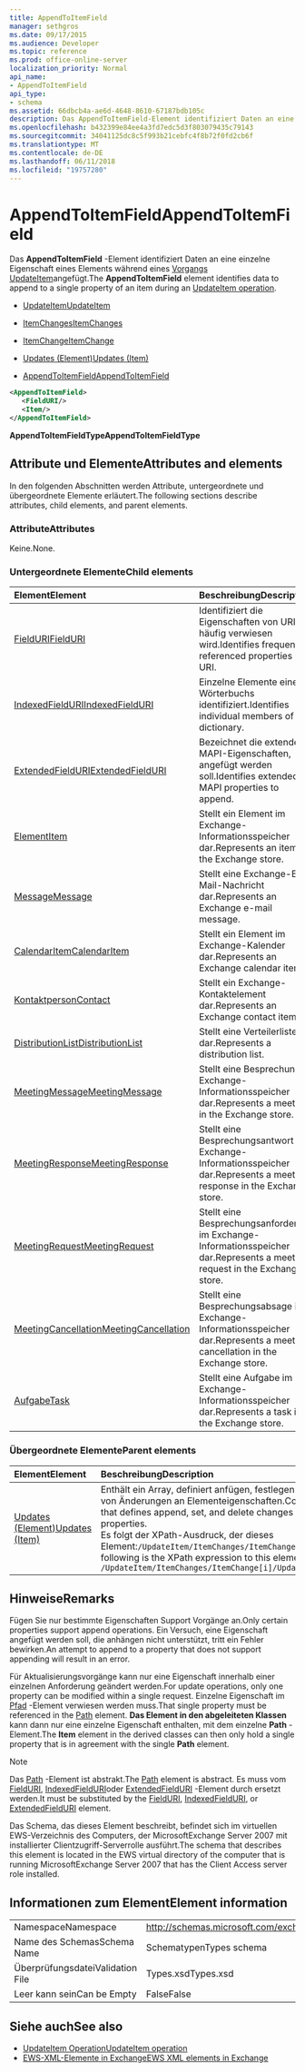 ```yaml
---
title: AppendToItemField
manager: sethgros
ms.date: 09/17/2015
ms.audience: Developer
ms.topic: reference
ms.prod: office-online-server
localization_priority: Normal
api_name:
- AppendToItemField
api_type:
- schema
ms.assetid: 66dbcb4a-ae6d-4648-8610-67187bdb105c
description: Das AppendToItemField-Element identifiziert Daten an eine einzelne Eigenschaft eines Elements während eines Vorgangs UpdateItem angefügt.
ms.openlocfilehash: b432399e84ee4a3fd7edc5d3f803079435c79143
ms.sourcegitcommit: 34041125dc8c5f993b21cebfc4f8b72f0fd2cb6f
ms.translationtype: MT
ms.contentlocale: de-DE
ms.lasthandoff: 06/11/2018
ms.locfileid: "19757280"
---
```

# <a name="appendtoitemfield"></a><span data-ttu-id="79b19-103">AppendToItemField</span><span class="sxs-lookup"><span data-stu-id="79b19-103">AppendToItemField</span></span>

<span data-ttu-id="79b19-104">Das **AppendToItemField** -Element identifiziert Daten an eine einzelne Eigenschaft eines Elements während eines [Vorgangs UpdateItem](updateitem-operation.md)angefügt.</span><span class="sxs-lookup"><span data-stu-id="79b19-104">The **AppendToItemField** element identifies data to append to a single property of an item during an [UpdateItem operation](updateitem-operation.md).</span></span>
  
- [<span data-ttu-id="79b19-105">UpdateItem</span><span class="sxs-lookup"><span data-stu-id="79b19-105">UpdateItem</span></span>](updateitem.md)
  
- [<span data-ttu-id="79b19-106">ItemChanges</span><span class="sxs-lookup"><span data-stu-id="79b19-106">ItemChanges</span></span>](itemchanges.md)
  
- [<span data-ttu-id="79b19-107">ItemChange</span><span class="sxs-lookup"><span data-stu-id="79b19-107">ItemChange</span></span>](itemchange.md)
  
- [<span data-ttu-id="79b19-108">Updates (Element)</span><span class="sxs-lookup"><span data-stu-id="79b19-108">Updates (Item)</span></span>](updates-item.md)
  
- [<span data-ttu-id="79b19-109">AppendToItemField</span><span class="sxs-lookup"><span data-stu-id="79b19-109">AppendToItemField</span></span>](appendtoitemfield.md)
  
```xml
<AppendToItemField>
   <FieldURI/>
   <Item/>
</AppendToItemField>
```

 <span data-ttu-id="79b19-110">**AppendToItemFieldType**</span><span class="sxs-lookup"><span data-stu-id="79b19-110">**AppendToItemFieldType**</span></span>
## <a name="attributes-and-elements"></a><span data-ttu-id="79b19-111">Attribute und Elemente</span><span class="sxs-lookup"><span data-stu-id="79b19-111">Attributes and elements</span></span>

<span data-ttu-id="79b19-112">In den folgenden Abschnitten werden Attribute, untergeordnete und übergeordnete Elemente erläutert.</span><span class="sxs-lookup"><span data-stu-id="79b19-112">The following sections describe attributes, child elements, and parent elements.</span></span>
  
### <a name="attributes"></a><span data-ttu-id="79b19-113">Attribute</span><span class="sxs-lookup"><span data-stu-id="79b19-113">Attributes</span></span>

<span data-ttu-id="79b19-114">Keine.</span><span class="sxs-lookup"><span data-stu-id="79b19-114">None.</span></span>
  
### <a name="child-elements"></a><span data-ttu-id="79b19-115">Untergeordnete Elemente</span><span class="sxs-lookup"><span data-stu-id="79b19-115">Child elements</span></span>

|<span data-ttu-id="79b19-116">**Element**</span><span class="sxs-lookup"><span data-stu-id="79b19-116">**Element**</span></span>|<span data-ttu-id="79b19-117">**Beschreibung**</span><span class="sxs-lookup"><span data-stu-id="79b19-117">**Description**</span></span>|
|:-----|:-----|
|[<span data-ttu-id="79b19-118">FieldURI</span><span class="sxs-lookup"><span data-stu-id="79b19-118">FieldURI</span></span>](fielduri.md) <br/> |<span data-ttu-id="79b19-119">Identifiziert die Eigenschaften von URI häufig verwiesen wird.</span><span class="sxs-lookup"><span data-stu-id="79b19-119">Identifies frequently referenced properties by URI.</span></span>  <br/> |
|[<span data-ttu-id="79b19-120">IndexedFieldURI</span><span class="sxs-lookup"><span data-stu-id="79b19-120">IndexedFieldURI</span></span>](indexedfielduri.md) <br/> |<span data-ttu-id="79b19-121">Einzelne Elemente eines Wörterbuchs identifiziert.</span><span class="sxs-lookup"><span data-stu-id="79b19-121">Identifies individual members of a dictionary.</span></span>  <br/> |
|[<span data-ttu-id="79b19-122">ExtendedFieldURI</span><span class="sxs-lookup"><span data-stu-id="79b19-122">ExtendedFieldURI</span></span>](extendedfielduri.md) <br/> |<span data-ttu-id="79b19-123">Bezeichnet die extended MAPI-Eigenschaften, angefügt werden soll.</span><span class="sxs-lookup"><span data-stu-id="79b19-123">Identifies extended MAPI properties to append.</span></span>  <br/> |
|[<span data-ttu-id="79b19-124">Element</span><span class="sxs-lookup"><span data-stu-id="79b19-124">Item</span></span>](item.md) <br/> |<span data-ttu-id="79b19-125">Stellt ein Element im Exchange-Informationsspeicher dar.</span><span class="sxs-lookup"><span data-stu-id="79b19-125">Represents an item in the Exchange store.</span></span>  <br/> |
|[<span data-ttu-id="79b19-126">Message</span><span class="sxs-lookup"><span data-stu-id="79b19-126">Message</span></span>](message-ex15websvcsotherref.md) <br/> |<span data-ttu-id="79b19-127">Stellt eine Exchange-E-Mail-Nachricht dar.</span><span class="sxs-lookup"><span data-stu-id="79b19-127">Represents an Exchange e-mail message.</span></span>  <br/> |
|[<span data-ttu-id="79b19-128">CalendarItem</span><span class="sxs-lookup"><span data-stu-id="79b19-128">CalendarItem</span></span>](calendaritem.md) <br/> |<span data-ttu-id="79b19-129">Stellt ein Element im Exchange-Kalender dar.</span><span class="sxs-lookup"><span data-stu-id="79b19-129">Represents an Exchange calendar item.</span></span>  <br/> |
|[<span data-ttu-id="79b19-130">Kontaktperson</span><span class="sxs-lookup"><span data-stu-id="79b19-130">Contact</span></span>](contact.md) <br/> |<span data-ttu-id="79b19-131">Stellt ein Exchange-Kontaktelement dar.</span><span class="sxs-lookup"><span data-stu-id="79b19-131">Represents an Exchange contact item.</span></span>  <br/> |
|[<span data-ttu-id="79b19-132">DistributionList</span><span class="sxs-lookup"><span data-stu-id="79b19-132">DistributionList</span></span>](distributionlist.md) <br/> |<span data-ttu-id="79b19-133">Stellt eine Verteilerliste dar.</span><span class="sxs-lookup"><span data-stu-id="79b19-133">Represents a distribution list.</span></span>  <br/> |
|[<span data-ttu-id="79b19-134">MeetingMessage</span><span class="sxs-lookup"><span data-stu-id="79b19-134">MeetingMessage</span></span>](meetingmessage.md) <br/> |<span data-ttu-id="79b19-135">Stellt eine Besprechung im Exchange-Informationsspeicher dar.</span><span class="sxs-lookup"><span data-stu-id="79b19-135">Represents a meeting in the Exchange store.</span></span>  <br/> |
|[<span data-ttu-id="79b19-136">MeetingResponse</span><span class="sxs-lookup"><span data-stu-id="79b19-136">MeetingResponse</span></span>](meetingresponse.md) <br/> |<span data-ttu-id="79b19-137">Stellt eine Besprechungsantwort im Exchange-Informationsspeicher dar.</span><span class="sxs-lookup"><span data-stu-id="79b19-137">Represents a meeting response in the Exchange store.</span></span>  <br/> |
|[<span data-ttu-id="79b19-138">MeetingRequest</span><span class="sxs-lookup"><span data-stu-id="79b19-138">MeetingRequest</span></span>](meetingrequest.md) <br/> |<span data-ttu-id="79b19-139">Stellt eine Besprechungsanforderung im Exchange-Informationsspeicher dar.</span><span class="sxs-lookup"><span data-stu-id="79b19-139">Represents a meeting request in the Exchange store.</span></span>  <br/> |
|[<span data-ttu-id="79b19-140">MeetingCancellation</span><span class="sxs-lookup"><span data-stu-id="79b19-140">MeetingCancellation</span></span>](meetingcancellation.md) <br/> |<span data-ttu-id="79b19-141">Stellt eine Besprechungsabsage im Exchange-Informationsspeicher dar.</span><span class="sxs-lookup"><span data-stu-id="79b19-141">Represents a meeting cancellation in the Exchange store.</span></span>  <br/> |
|[<span data-ttu-id="79b19-142">Aufgabe</span><span class="sxs-lookup"><span data-stu-id="79b19-142">Task</span></span>](task.md) <br/> |<span data-ttu-id="79b19-143">Stellt eine Aufgabe im Exchange-Informationsspeicher dar.</span><span class="sxs-lookup"><span data-stu-id="79b19-143">Represents a task in the Exchange store.</span></span>  <br/> |
   
### <a name="parent-elements"></a><span data-ttu-id="79b19-144">Übergeordnete Elemente</span><span class="sxs-lookup"><span data-stu-id="79b19-144">Parent elements</span></span>

|<span data-ttu-id="79b19-145">**Element**</span><span class="sxs-lookup"><span data-stu-id="79b19-145">**Element**</span></span>|<span data-ttu-id="79b19-146">**Beschreibung**</span><span class="sxs-lookup"><span data-stu-id="79b19-146">**Description**</span></span>|
|:-----|:-----|
|[<span data-ttu-id="79b19-147">Updates (Element)</span><span class="sxs-lookup"><span data-stu-id="79b19-147">Updates (Item)</span></span>](updates-item.md) <br/> |<span data-ttu-id="79b19-148">Enthält ein Array, definiert anfügen, festlegen und Löschen von Änderungen an Elementeigenschaften.</span><span class="sxs-lookup"><span data-stu-id="79b19-148">Contains an array that defines append, set, and delete changes to item properties.</span></span>  <br/> <span data-ttu-id="79b19-149">Es folgt der XPath-Ausdruck, der dieses Element:`/UpdateItem/ItemChanges/ItemChange[i]/Updates`</span><span class="sxs-lookup"><span data-stu-id="79b19-149">The following is the XPath expression to this element:  `/UpdateItem/ItemChanges/ItemChange[i]/Updates`</span></span> <br/> |
   
## <a name="remarks"></a><span data-ttu-id="79b19-150">Hinweise</span><span class="sxs-lookup"><span data-stu-id="79b19-150">Remarks</span></span>

<span data-ttu-id="79b19-151">Fügen Sie nur bestimmte Eigenschaften Support Vorgänge an.</span><span class="sxs-lookup"><span data-stu-id="79b19-151">Only certain properties support append operations.</span></span> <span data-ttu-id="79b19-152">Ein Versuch, eine Eigenschaft angefügt werden soll, die anhängen nicht unterstützt, tritt ein Fehler bewirken.</span><span class="sxs-lookup"><span data-stu-id="79b19-152">An attempt to append to a property that does not support appending will result in an error.</span></span>
  
<span data-ttu-id="79b19-153">Für Aktualisierungsvorgänge kann nur eine Eigenschaft innerhalb einer einzelnen Anforderung geändert werden.</span><span class="sxs-lookup"><span data-stu-id="79b19-153">For update operations, only one property can be modified within a single request.</span></span> <span data-ttu-id="79b19-154">Einzelne Eigenschaft im [Pfad](path.md) -Element verwiesen werden muss.</span><span class="sxs-lookup"><span data-stu-id="79b19-154">That single property must be referenced in the [Path](path.md) element.</span></span> <span data-ttu-id="79b19-155">**Das Element in den abgeleiteten Klassen** kann dann nur eine einzelne Eigenschaft enthalten, mit dem einzelne **Path** -Element.</span><span class="sxs-lookup"><span data-stu-id="79b19-155">The **Item** element in the derived classes can then only hold a single property that is in agreement with the single **Path** element.</span></span> 
  
> [!NOTE]
> <span data-ttu-id="79b19-156">Das [Path](path.md) -Element ist abstrakt.</span><span class="sxs-lookup"><span data-stu-id="79b19-156">The [Path](path.md) element is abstract.</span></span> <span data-ttu-id="79b19-157">Es muss vom [FieldURI](fielduri.md), [IndexedFieldURI](indexedfielduri.md)oder [ExtendedFieldURI](extendedfielduri.md) -Element durch ersetzt werden.</span><span class="sxs-lookup"><span data-stu-id="79b19-157">It must be substituted by the [FieldURI](fielduri.md), [IndexedFieldURI](indexedfielduri.md), or [ExtendedFieldURI](extendedfielduri.md) element.</span></span> 
  
<span data-ttu-id="79b19-158">Das Schema, das dieses Element beschreibt, befindet sich im virtuellen EWS-Verzeichnis des Computers, der MicrosoftExchange Server 2007 mit installierter Clientzugriff-Serverrolle ausführt.</span><span class="sxs-lookup"><span data-stu-id="79b19-158">The schema that describes this element is located in the EWS virtual directory of the computer that is running MicrosoftExchange Server 2007 that has the Client Access server role installed.</span></span>
  
## <a name="element-information"></a><span data-ttu-id="79b19-159">Informationen zum Element</span><span class="sxs-lookup"><span data-stu-id="79b19-159">Element information</span></span>

|||
|:-----|:-----|
|<span data-ttu-id="79b19-160">Namespace</span><span class="sxs-lookup"><span data-stu-id="79b19-160">Namespace</span></span>  <br/> |http://schemas.microsoft.com/exchange/services/2006/types  <br/> |
|<span data-ttu-id="79b19-161">Name des Schemas</span><span class="sxs-lookup"><span data-stu-id="79b19-161">Schema Name</span></span>  <br/> |<span data-ttu-id="79b19-162">Schematypen</span><span class="sxs-lookup"><span data-stu-id="79b19-162">Types schema</span></span>  <br/> |
|<span data-ttu-id="79b19-163">Überprüfungsdatei</span><span class="sxs-lookup"><span data-stu-id="79b19-163">Validation File</span></span>  <br/> |<span data-ttu-id="79b19-164">Types.xsd</span><span class="sxs-lookup"><span data-stu-id="79b19-164">Types.xsd</span></span>  <br/> |
|<span data-ttu-id="79b19-165">Leer kann sein</span><span class="sxs-lookup"><span data-stu-id="79b19-165">Can be Empty</span></span>  <br/> |<span data-ttu-id="79b19-166">False</span><span class="sxs-lookup"><span data-stu-id="79b19-166">False</span></span>  <br/> |
   
## <a name="see-also"></a><span data-ttu-id="79b19-167">Siehe auch</span><span class="sxs-lookup"><span data-stu-id="79b19-167">See also</span></span>

- [<span data-ttu-id="79b19-168">UpdateItem Operation</span><span class="sxs-lookup"><span data-stu-id="79b19-168">UpdateItem operation</span></span>](updateitem-operation.md)
- [<span data-ttu-id="79b19-169">EWS-XML-Elemente in Exchange</span><span class="sxs-lookup"><span data-stu-id="79b19-169">EWS XML elements in Exchange</span></span>](ews-xml-elements-in-exchange.md)

